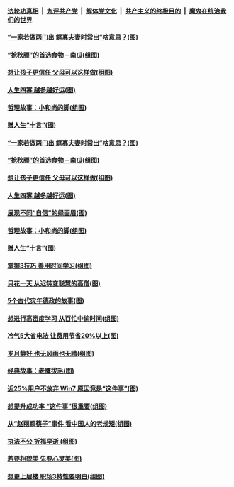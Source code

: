 

####  [法轮功真相](../../../../basic/blob/master/README.md?t=08171302) &nbsp;|&nbsp; [九评共产党](../../../../9ping.md/blob/master/README.md?t=08171302) &nbsp;|&nbsp; [解体党文化](../../../../jtdwh.md/blob/master/README.md?t=08171302)  &nbsp;|&nbsp; [共产主义的终极目的](../../../../gczydzjmd.md/blob/master/README.md?t=08171302) &nbsp;|&nbsp; [魔鬼在统治我们的世界](../../../../mgztzwmdsj.md/blob/master/README.md?t=08171302) 

#### [“一家若做两门出 鳏寡夫妻时常出”啥意思？(图)](../pages/p8/943239.md?t=08171302) 

#### [“抢秋膘”的首选食物－南瓜(组图)](../pages/p8/943055.md?t=08171302) 

#### [想让孩子更信任 父母可以这样做(组图)](../pages/p8/943143.md?t=08171302) 

#### [人生四寡 越多越好运(图)](../pages/p8/943133.md?t=08171302) 

#### [哲理故事：小和尚的脚(组图)](../pages/p8/942862.md?t=08171302) 

#### [赠人生“十言”(图)](../pages/p8/942655.md?t=08171302) 

#### [“一家若做两门出 鳏寡夫妻时常出”啥意思？(图)](../pages/p8/943239.md?t=08171302) 

#### [“抢秋膘”的首选食物－南瓜(组图)](../pages/p8/943055.md?t=08171302) 

#### [想让孩子更信任 父母可以这样做(组图)](../pages/p8/943143.md?t=08171302) 

#### [人生四寡 越多越好运(图)](../pages/p8/943133.md?t=08171302) 

#### [展现不同“自信”的绿画眉(图)](../pages/p8/943124.md?t=08171302) 

#### [哲理故事：小和尚的脚(组图)](../pages/p8/942862.md?t=08171302) 

#### [赠人生“十言”(图)](../pages/p8/942655.md?t=08171302) 

#### [掌握3技巧 善用时间学习(组图)](../pages/p8/943037.md?t=08171302) 

#### [只花一天 从迟钝变聪慧的高僧(图)](../pages/p8/942639.md?t=08171302) 

#### [5个古代灾年德政的故事(图)](../pages/p8/942543.md?t=08171302) 

#### [想进行高密度学习 从百忙中偷时间(组图)](../pages/p8/942941.md?t=08171302) 

#### [冷气5大省电法 让费用节省20%以上(图)](../pages/p8/942937.md?t=08171302) 

#### [岁月静好 也无风雨也无晴(组图)](../pages/p8/938924.md?t=08171302) 

#### [经典故事：老鹰拔毛(图)](../pages/p8/942653.md?t=08171302) 

#### [近25%用户不放弃 Win7 原因竟是“这件事”(图)](../pages/p8/942801.md?t=08171302) 

#### [想提升成功率 “这件事”很重要(组图)](../pages/p8/942788.md?t=08171302) 

#### [从“赵丽颖筷子”事件 看中国人的老规矩(组图)](../pages/p8/942541.md?t=08171302) 

#### [执法不公 折福早逝 (组图)](../pages/p8/941909.md?t=08171302) 

#### [若要相貌美 先要心灵美(图)](../pages/p8/941905.md?t=08171302) 

#### [想更上层楼 职场3特性要明白(组图)](../pages/p8/942676.md?t=08171302) 

